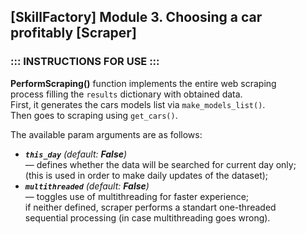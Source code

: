 ## [SkillFactory] Module 3. Choosing a car profitably [Scraper]

### ::: INSTRUCTIONS FOR USE :::

**PerformScraping()** function implements the entire web scraping\
process filling the `results` dictionary with obtained data.\
First, it generates the cars models list via `make_models_list()`.\
Then goes to scraping using `get_cars()`.

The available param arguments are as follows:
- **_`this_day`_** _(default: **False**)_\
        — defines whether the data will be searched for current day only;\
          (this is used in order to make daily updates of the dataset);
- **_`multithreaded`_** _(default: **False**)_\
        — toggles use of multithreading for faster experience;\
          if neither defined, scraper performs a standart one-threaded\
          sequential processing (in case multithreading goes wrong).
